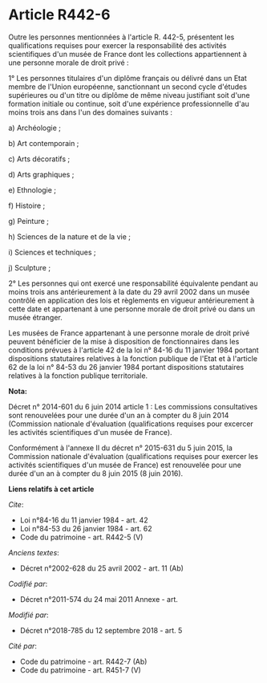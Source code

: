 # Article R442-6

Outre les personnes mentionnées à l'article R. 442-5, présentent les qualifications requises pour exercer la responsabilité
des activités scientifiques d'un musée de France dont les collections appartiennent à une personne morale de droit privé :

1° Les personnes titulaires d'un diplôme français ou délivré dans un Etat membre de l'Union européenne, sanctionnant un
second cycle d'études supérieures ou d'un titre ou diplôme de même niveau justifiant soit d'une formation initiale ou
continue, soit d'une expérience professionnelle d'au moins trois ans dans l'un des domaines suivants :

a) Archéologie ;

b) Art contemporain ;

c) Arts décoratifs ;

d) Arts graphiques ;

e) Ethnologie ;

f) Histoire ;

g) Peinture ;

h) Sciences de la nature et de la vie ;

i) Sciences et techniques ;

j) Sculpture ;

2° Les personnes qui ont exercé une responsabilité équivalente pendant au moins trois ans antérieurement à la date du 29
avril 2002 dans un musée contrôlé en application des lois et règlements en vigueur antérieurement à cette date et appartenant
à une personne morale de droit privé ou dans un musée étranger.

Les musées de France appartenant à une personne morale de droit privé peuvent bénéficier de la mise à disposition de
fonctionnaires dans les conditions prévues à l'article 42 de la loi n° 84-16 du 11 janvier 1984 portant dispositions
statutaires relatives à la fonction publique de l'Etat et à l'article 62 de la loi n° 84-53 du 26 janvier 1984 portant
dispositions statutaires relatives à la fonction publique territoriale.

**Nota:**

Décret n° 2014-601 du 6 juin 2014 article 1 : Les commissions consultatives sont renouvelées pour une durée d'un an à compter
du 8 juin 2014 (Commission nationale d'évaluation (qualifications requises pour excercer les activités scientifiques d'un
musée de France).

Conformément à l'annexe II du décret n° 2015-631 du 5 juin 2015, la Commission nationale d'évaluation (qualifications
requises pour exercer les activités scientifiques d'un musée de France) est renouvelée pour une durée d'un an à compter du 8
juin 2015 (8 juin 2016).

**Liens relatifs à cet article**

_Cite_:

  - Loi n°84-16 du 11 janvier 1984 - art. 42
  - Loi n°84-53 du 26 janvier 1984 - art. 62
  - Code du patrimoine - art. R442-5 (V)

_Anciens textes_:

  - Décret n°2002-628 du 25 avril 2002 - art. 11 (Ab)

_Codifié par_:

  - Décret n°2011-574 du 24 mai 2011 Annexe - art.

_Modifié par_:

  - Décret n°2018-785 du 12 septembre 2018 - art. 5

_Cité par_:

  - Code du patrimoine - art. R442-7 (Ab)
  - Code du patrimoine - art. R451-7 (V)
